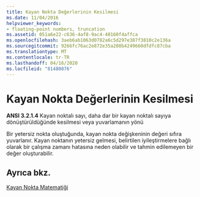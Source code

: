 ```yaml
---
title: Kayan Nokta Değerlerinin Kesilmesi
ms.date: 11/04/2016
helpviewer_keywords:
- floating-point numbers, truncation
ms.assetid: 051a6e22-c636-4af8-9ac4-40160f4affca
ms.openlocfilehash: 3aeb6ab1063d0782a6c5d297e387f3810c2e136a
ms.sourcegitcommit: 9266fc76ac2e872e35a208b4249660dfdfc87cba
ms.translationtype: MT
ms.contentlocale: tr-TR
ms.lasthandoff: 04/16/2020
ms.locfileid: "81480876"
---
```

# <a name="truncation-of-floating-point-values"></a>Kayan Nokta Değerlerinin Kesilmesi

**ANSI 3.2.1.4** Kayan noktalı sayı, daha dar bir kayan noktalı sayıya dönüştürüldüğünde kesilmesi veya yuvarlamanın yönü

Bir yetersiz nokta oluştuğunda, kayan nokta değişkeninin değeri sıfıra yuvarlanır. Kayan noktanın yetersiz gelmesi, belirtilen iyileştirmelere bağlı olarak bir çalışma zamanı hatasına neden olabilir ve tahmin edilemeyen bir değer oluşturabilir.

## <a name="see-also"></a>Ayrıca bkz.

[Kayan Nokta Matematiği](../c-language/floating-point-math.md)

